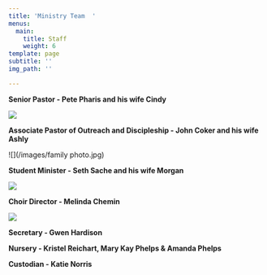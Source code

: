 ```yaml
---
title: 'Ministry Team  '
menus:
  main:
    title: Staff
    weight: 6
template: page
subtitle: ''
img_path: ''

---
```

**Senior Pastor - Pete Pharis and his wife Cindy**

![](/images/pete.png)

**Associate Pastor of Outreach and Discipleship - John Coker and his wife Ashly**

![](/images/family photo.jpg)

**Student Minister - Seth Sache and his wife Morgan**

![](/images/seth.jpg)

**Choir Director - Melinda Chemin**

![](/images/screen-shot-2020-06-20-at-8-36-48-pm.png)

**Secretary - Gwen Hardison**

**Nursery - Kristel Reichart, Mary Kay Phelps & Amanda Phelps**

**Custodian - Katie Norris**